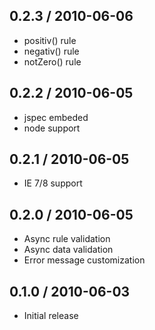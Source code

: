 
0.2.3 / 2010-06-06
------------------

* positiv() rule
* negativ() rule
* notZero() rule


0.2.2 / 2010-06-05
------------------

* jspec embeded
* node support


0.2.1 / 2010-06-05
------------------

* IE 7/8 support


0.2.0 / 2010-06-05
------------------

* Async rule validation
* Async data validation
* Error message customization


0.1.0 / 2010-06-03
------------------

* Initial release
